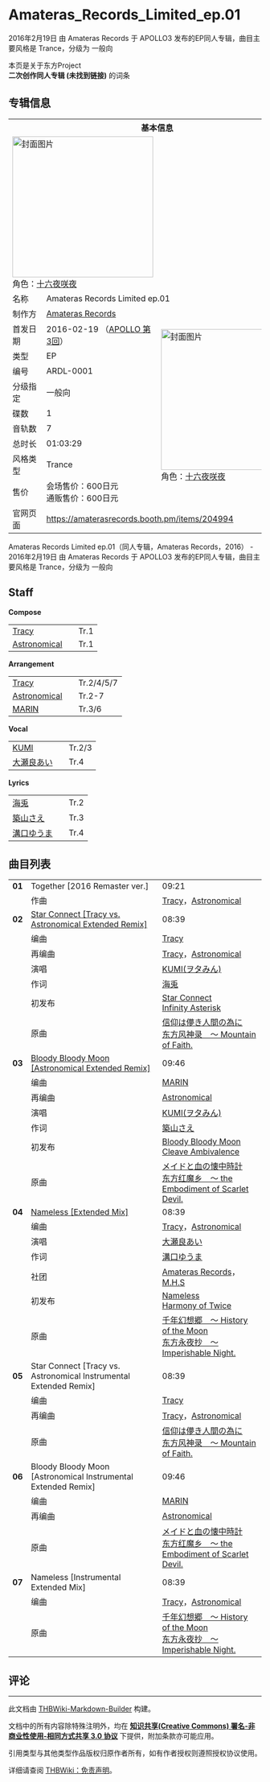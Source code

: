 # Amateras_Records_Limited_ep.01

<!-- source html: G:\repos\THBWiki-Markdown-Builder\THBWikiMarkdown\Temp\main\6\69\ns0%3AAmateras_Records_Limited_ep%2E01.html -->

2016年2月19日 由 Amateras Records 于 APOLLO3 发布的EP同人专辑，曲目主要风格是 Trance，分级为 一般向

本页是关于东方Project  
 **二次创作同人专辑 (未找到链接)** 的词条

## 专辑信息

<table><tbody><tr><th colspan="3">基本信息</th></tr><tr><td class="cover-artwork-mobile" colspan="2"><a href="./文件-Amateras_Records_Limited_ep.01封面.jpg.md" class="image" title="封面图片"><img alt="封面图片" src="https://upload.thwiki.cc/thumb/c/c6/Amateras_Records_Limited_ep.01%E5%B0%81%E9%9D%A2.jpg/280px-Amateras_Records_Limited_ep.01%E5%B0%81%E9%9D%A2.jpg" decoding="async" loading="lazy" width="280" height="280" srcset="https://upload.thwiki.cc/thumb/c/c6/Amateras_Records_Limited_ep.01%E5%B0%81%E9%9D%A2.jpg/420px-Amateras_Records_Limited_ep.01%E5%B0%81%E9%9D%A2.jpg 1.5x, https://upload.thwiki.cc/thumb/c/c6/Amateras_Records_Limited_ep.01%E5%B0%81%E9%9D%A2.jpg/560px-Amateras_Records_Limited_ep.01%E5%B0%81%E9%9D%A2.jpg 2x" data-file-width="620" data-file-height="620"></a><div class="cover-char">角色：<a href="/%E5%8D%81%E5%85%AD%E5%A4%9C%E5%92%B2%E5%A4%9C" title="十六夜咲夜">十六夜咲夜</a></div></td>
</tr><tr><td class="label">名称</td><td colspan="2"> Amateras Records Limited ep.01 </td></tr><tr><td class="label">制作方</td><td><a href="./Amateras_Records.md" title="Amateras Records">Amateras Records</a></td><td class="cover-artwork" rowspan="10" style="min-width:280px;"><a href="./文件-Amateras_Records_Limited_ep.01封面.jpg.md" class="image" title="封面图片"><img alt="封面图片" src="https://upload.thwiki.cc/thumb/c/c6/Amateras_Records_Limited_ep.01%E5%B0%81%E9%9D%A2.jpg/280px-Amateras_Records_Limited_ep.01%E5%B0%81%E9%9D%A2.jpg" decoding="async" loading="lazy" width="280" height="280" srcset="https://upload.thwiki.cc/thumb/c/c6/Amateras_Records_Limited_ep.01%E5%B0%81%E9%9D%A2.jpg/420px-Amateras_Records_Limited_ep.01%E5%B0%81%E9%9D%A2.jpg 1.5x, https://upload.thwiki.cc/thumb/c/c6/Amateras_Records_Limited_ep.01%E5%B0%81%E9%9D%A2.jpg/560px-Amateras_Records_Limited_ep.01%E5%B0%81%E9%9D%A2.jpg 2x" data-file-width="620" data-file-height="620"></a><div class="cover-char">角色：<a href="/%E5%8D%81%E5%85%AD%E5%A4%9C%E5%92%B2%E5%A4%9C" title="十六夜咲夜">十六夜咲夜</a></div></td>
</tr><tr><td class="label">首发日期</td><td>2016-02-19&#160;（<a href="/展会作品列表?e=APOLLO%233">APOLLO 第3回</a>）</td></tr><tr><td class="label">类型</td><td>EP</td></tr><tr><td class="label">编号</td><td>ARDL-0001</td></tr><tr><td class="label">分级指定</td><td>一般向</td></tr><tr><td class="label">碟数</td><td>1</td></tr><tr><td class="label">音轨数</td><td>7</td></tr><tr><td class="label">总时长</td><td>01:03:29</td></tr><tr><td class="label">风格类型</td><td>Trance</td></tr><tr><td class="label">售价</td><td>会场售价：600日元<br>通贩售价：600日元</td></tr>
<tr><td class="label">官网页面</td><td colspan="2"><a rel="nofollow" class="external free" href="https://amaterasrecords.booth.pm/items/204994">https://amaterasrecords.booth.pm/items/204994</a></td></tr></tbody></table>

Amateras Records Limited ep.01（同人专辑，Amateras Records，2016） - 2016年2月19日 由 Amateras Records 于 APOLLO3 发布的EP同人专辑，曲目主要风格是 Trance，分级为 一般向

## Staff
  
 **Compose**   

<table><tbody><tr><td><a href="./Tracy.md" title="Tracy">Tracy</a></td><td></td><td>Tr.1</td></tr><tr><td><a href="/index.php?title=Astronomical&amp;action=edit&amp;redlink=1" class="new" title="Astronomical（页面不存在）">Astronomical</a></td><td></td><td>Tr.1</td></tr></tbody></table>

  
 **Arrangement**   

<table><tbody><tr><td><a href="./Tracy.md" title="Tracy">Tracy</a></td><td></td><td>Tr.2/4/5/7</td></tr><tr><td><a href="/index.php?title=Astronomical&amp;action=edit&amp;redlink=1" class="new" title="Astronomical（页面不存在）">Astronomical</a></td><td></td><td>Tr.2-7</td></tr><tr><td><a href="./MARIN.md" title="MARIN">MARIN</a></td><td></td><td>Tr.3/6</td></tr></tbody></table>

  
 **Vocal**   

<table><tbody><tr><td><a href="./KUMI.md" title="KUMI">KUMI</a></td><td></td><td>Tr.2/3</td></tr><tr><td><a href="./大瀬良あい.md" title="大瀬良あい">大瀬良あい</a></td><td></td><td>Tr.4</td></tr></tbody></table>

  
 **Lyrics**   

<table><tbody><tr><td><a href="./海兎.md" title="海兎">海兎</a></td><td></td><td>Tr.2</td></tr><tr><td><a href="./築山さえ.md" title="築山さえ">築山さえ</a></td><td></td><td>Tr.3</td></tr><tr><td><a href="./溝口ゆうま.md" title="溝口ゆうま">溝口ゆうま</a></td><td></td><td>Tr.4</td></tr></tbody></table>



## 曲目列表

<table><tbody><tr><td id="1" class="infoYL"><b>01</b></td><td id="Together_&#91;2016_Remaster_ver.&#93;" colspan="2" class="title">Together &#91;2016 Remaster ver.&#93;<span class="thcsearchlinks"><a rel="nofollow" class="external text" href="https://cd.thwiki.cc?arrange=Tracy，Astronomical&amp;fromwiki=Amateras_Records_Limited_ep.01"><span title="搜索相似同人曲"></span></a></span></td><td class="time">09:21</td></tr><tr><td class="left"></td><td class="label">作曲</td><td class="text" colspan="2"><a href="./Tracy.md" title="Tracy">Tracy</a>，<a href="/index.php?title=Astronomical&amp;action=edit&amp;redlink=1" class="new" title="Astronomical（页面不存在）">Astronomical</a><span class="thcsearchlinks"><a rel="nofollow" class="external text" href="https://cd.thwiki.cc?arrange=，Tracy，Astronomical&amp;fromwiki=Amateras_Records_Limited_ep.01"><span></span></a></span></td></tr>
<tr><td id="2" class="infoO"><b>02</b></td><td id="Star_Connect_&#91;Tracy_vs._Astronomical_Extended_Remix&#93;" colspan="2" class="title"><a href="./歌词-Star_Connect.md" title="歌词:Star Connect">Star Connect &#91;Tracy vs. Astronomical Extended Remix&#93;</a><span class="thcsearchlinks"><a rel="nofollow" class="external text" href="https://cd.thwiki.cc?arrange=Tracy，Tracy，Astronomical&amp;vocal=KUMI(ヲタみん)&amp;lyric=海兎，&amp;ogmusic=信仰は儚き人間の為に&amp;fromwiki=Amateras_Records_Limited_ep.01"><span title="搜索相似同人曲"></span></a></span></td><td class="time">08:39</td></tr><tr><td class="left"></td><td class="label">编曲</td><td class="text" colspan="2"><a href="./Tracy.md" title="Tracy">Tracy</a><span class="thcsearchlinks"><a rel="nofollow" class="external text" href="https://cd.thwiki.cc?arrange=，Tracy，&amp;fromwiki=Amateras_Records_Limited_ep.01"><span></span></a></span></td></tr><tr><td class="left"></td><td class="label">再编曲</td><td class="text" colspan="2"><a href="./Tracy.md" title="Tracy">Tracy</a>，<a href="/index.php?title=Astronomical&amp;action=edit&amp;redlink=1" class="new" title="Astronomical（页面不存在）">Astronomical</a><span class="thcsearchlinks"><a rel="nofollow" class="external text" href="https://cd.thwiki.cc?arrange=Tracy，Astronomical&amp;fromwiki=Amateras_Records_Limited_ep.01"><span></span></a></span></td></tr><tr><td class="left"></td><td class="label">演唱</td><td class="text" colspan="2"><a href="./KUMI(ヲタみん).md" class="mw-redirect" title="KUMI(ヲタみん)">KUMI(ヲタみん)</a><span class="thcsearchlinks"><a rel="nofollow" class="external text" href="https://cd.thwiki.cc?vocal=KUMI(ヲタみん)，&amp;fromwiki=Amateras_Records_Limited_ep.01"><span></span></a></span></td></tr><tr><td class="left"></td><td class="label">作词</td><td class="text" colspan="2"><a href="./海兎.md" title="海兎">海兎</a><span class="thcsearchlinks"><a rel="nofollow" class="external text" href="https://cd.thwiki.cc?lyric=海兎，&amp;fromwiki=Amateras_Records_Limited_ep.01"><span></span></a></span></td></tr><tr><td class="left"></td><td class="label">初发布</td><td class="text" colspan="2"><a href="/Infinity_Asterisk#3" title="Infinity Asterisk">Star Connect</a><div class="source"><a href="./Infinity_Asterisk.md" title="Infinity Asterisk">Infinity Asterisk</a></div></td></tr><tr><td class="left"></td><td class="label">原曲</td><td class="text" colspan="2"><span class="thcsearchlinks"><a rel="nofollow" class="external text" href="https://cd.thwiki.cc?ogmusic=信仰は儚き人間の為に&amp;fromwiki=Amateras_Records_Limited_ep.01"><span></span></a></span><div class="ogmusic"><a href="./信仰は儚き人間の為に.md" class="mw-redirect" title="信仰は儚き人間の為に">信仰は儚き人間の為に</a></div><div class="source"><a href="./东方风神录_～_Mountain_of_Faith..md" class="mw-redirect" title="东方风神录 ～ Mountain of Faith.">东方风神录　～ Mountain of Faith.</a></div></td></tr>
<tr><td id="3" class="infoO"><b>03</b></td><td id="Bloody_Bloody_Moon_&#91;Astronomical_Extended_Remix&#93;" colspan="2" class="title"><a href="./歌词-Bloody_Bloody_Moon.md" title="歌词:Bloody Bloody Moon">Bloody Bloody Moon &#91;Astronomical Extended Remix&#93;</a><span class="thcsearchlinks"><a rel="nofollow" class="external text" href="https://cd.thwiki.cc?arrange=MARIN，Astronomical&amp;vocal=KUMI(ヲタみん)&amp;lyric=築山さえ，&amp;ogmusic=メイドと血の懐中時計&amp;fromwiki=Amateras_Records_Limited_ep.01"><span title="搜索相似同人曲"></span></a></span></td><td class="time">09:46</td></tr><tr><td class="left"></td><td class="label">编曲</td><td class="text" colspan="2"><a href="./MARIN.md" title="MARIN">MARIN</a><span class="thcsearchlinks"><a rel="nofollow" class="external text" href="https://cd.thwiki.cc?arrange=，MARIN，&amp;fromwiki=Amateras_Records_Limited_ep.01"><span></span></a></span></td></tr><tr><td class="left"></td><td class="label">再编曲</td><td class="text" colspan="2"><a href="/index.php?title=Astronomical&amp;action=edit&amp;redlink=1" class="new" title="Astronomical（页面不存在）">Astronomical</a><span class="thcsearchlinks"><a rel="nofollow" class="external text" href="https://cd.thwiki.cc?arrange=Astronomical&amp;fromwiki=Amateras_Records_Limited_ep.01"><span></span></a></span></td></tr><tr><td class="left"></td><td class="label">演唱</td><td class="text" colspan="2"><a href="./KUMI(ヲタみん).md" class="mw-redirect" title="KUMI(ヲタみん)">KUMI(ヲタみん)</a><span class="thcsearchlinks"><a rel="nofollow" class="external text" href="https://cd.thwiki.cc?vocal=KUMI(ヲタみん)，&amp;fromwiki=Amateras_Records_Limited_ep.01"><span></span></a></span></td></tr><tr><td class="left"></td><td class="label">作词</td><td class="text" colspan="2"><a href="./築山さえ.md" title="築山さえ">築山さえ</a><span class="thcsearchlinks"><a rel="nofollow" class="external text" href="https://cd.thwiki.cc?lyric=築山さえ，&amp;fromwiki=Amateras_Records_Limited_ep.01"><span></span></a></span></td></tr><tr><td class="left"></td><td class="label">初发布</td><td class="text" colspan="2"><a href="/Cleave_Ambivalence#8" title="Cleave Ambivalence">Bloody Bloody Moon</a><div class="source"><a href="./Cleave_Ambivalence.md" title="Cleave Ambivalence">Cleave Ambivalence</a></div></td></tr><tr><td class="left"></td><td class="label">原曲</td><td class="text" colspan="2"><span class="thcsearchlinks"><a rel="nofollow" class="external text" href="https://cd.thwiki.cc?ogmusic=メイドと血の懐中時計&amp;fromwiki=Amateras_Records_Limited_ep.01"><span></span></a></span><div class="ogmusic"><a href="./メイドと血の懐中時計.md" class="mw-redirect" title="メイドと血の懐中時計">メイドと血の懐中時計</a></div><div class="source"><a href="./东方红魔乡_～_the_Embodiment_of_Scarlet_Devil..md" class="mw-redirect" title="东方红魔乡 ～ the Embodiment of Scarlet Devil.">东方红魔乡　～ the Embodiment of Scarlet Devil.</a></div></td></tr>
<tr><td id="4" class="infoRD"><b>04</b></td><td id="Nameless_&#91;Extended_Mix&#93;" colspan="2" class="title"><span class="new" title="（歌词页面不存在）"><a href="/index.php?title=%E6%AD%8C%E8%AF%8D:Nameless&amp;boilerplate=模板:页面模板/曲目歌词&amp;action=edit">Nameless &#91;Extended Mix&#93;</a></span><span class="thcsearchlinks"><a rel="nofollow" class="external text" href="https://cd.thwiki.cc?arrange=Tracy，Astronomical&amp;vocal=大瀬良あい&amp;lyric=溝口ゆうま，&amp;ogmusic=千年幻想郷　～ History of the Moon&amp;fromwiki=Amateras_Records_Limited_ep.01"><span title="搜索相似同人曲"></span></a></span></td><td class="time">08:39</td></tr><tr><td class="left"></td><td class="label">编曲</td><td class="text" colspan="2"><a href="./Tracy.md" title="Tracy">Tracy</a>，<a href="/index.php?title=Astronomical&amp;action=edit&amp;redlink=1" class="new" title="Astronomical（页面不存在）">Astronomical</a><span class="thcsearchlinks"><a rel="nofollow" class="external text" href="https://cd.thwiki.cc?arrange=，Tracy，Astronomical&amp;fromwiki=Amateras_Records_Limited_ep.01"><span></span></a></span></td></tr><tr><td class="left"></td><td class="label">演唱</td><td class="text" colspan="2"><a href="./大瀬良あい.md" title="大瀬良あい">大瀬良あい</a><span class="thcsearchlinks"><a rel="nofollow" class="external text" href="https://cd.thwiki.cc?vocal=大瀬良あい，&amp;fromwiki=Amateras_Records_Limited_ep.01"><span></span></a></span></td></tr><tr><td class="left"></td><td class="label">作词</td><td class="text" colspan="2"><a href="./溝口ゆうま.md" title="溝口ゆうま">溝口ゆうま</a><span class="thcsearchlinks"><a rel="nofollow" class="external text" href="https://cd.thwiki.cc?lyric=溝口ゆうま，&amp;fromwiki=Amateras_Records_Limited_ep.01"><span></span></a></span></td></tr><tr><td class="left"></td><td class="label">社团</td><td class="text" colspan="2"><a href="./Amateras_Records.md" title="Amateras Records">Amateras Records</a>，<a href="./M.H.S.md" title="M.H.S">M.H.S</a></td></tr><tr><td class="left"></td><td class="label">初发布</td><td class="text" colspan="2"><a href="/Harmony_of_Twice#4" title="Harmony of Twice">Nameless</a><div class="source"><a href="./Harmony_of_Twice.md" title="Harmony of Twice">Harmony of Twice</a></div></td></tr><tr><td class="left"></td><td class="label">原曲</td><td class="text" colspan="2"><span class="thcsearchlinks"><a rel="nofollow" class="external text" href="https://cd.thwiki.cc?ogmusic=千年幻想郷　～ History of the Moon&amp;fromwiki=Amateras_Records_Limited_ep.01"><span></span></a></span><div class="ogmusic"><a href="./千年幻想郷_～_History_of_the_Moon.md" class="mw-redirect" title="千年幻想郷 ～ History of the Moon">千年幻想郷　～ History of the Moon</a></div><div class="source"><a href="./东方永夜抄_～_Imperishable_Night..md" class="mw-redirect" title="东方永夜抄 ～ Imperishable Night.">东方永夜抄　～ Imperishable Night.</a></div></td></tr>
<tr><td id="5" class="infoO"><b>05</b></td><td id="Star_Connect_&#91;Tracy_vs._Astronomical_Instrumental_Extended_Remix&#93;" colspan="2" class="title">Star Connect &#91;Tracy vs. Astronomical Instrumental Extended Remix&#93;<span class="thcsearchlinks"><a rel="nofollow" class="external text" href="https://cd.thwiki.cc?arrange=Tracy，Tracy，Astronomical&amp;ogmusic=信仰は儚き人間の為に&amp;fromwiki=Amateras_Records_Limited_ep.01"><span title="搜索相似同人曲"></span></a></span></td><td class="time">08:39</td></tr><tr><td class="left"></td><td class="label">编曲</td><td class="text" colspan="2"><a href="./Tracy.md" title="Tracy">Tracy</a><span class="thcsearchlinks"><a rel="nofollow" class="external text" href="https://cd.thwiki.cc?arrange=，Tracy，&amp;fromwiki=Amateras_Records_Limited_ep.01"><span></span></a></span></td></tr><tr><td class="left"></td><td class="label">再编曲</td><td class="text" colspan="2"><a href="./Tracy.md" title="Tracy">Tracy</a>，<a href="/index.php?title=Astronomical&amp;action=edit&amp;redlink=1" class="new" title="Astronomical（页面不存在）">Astronomical</a><span class="thcsearchlinks"><a rel="nofollow" class="external text" href="https://cd.thwiki.cc?arrange=Tracy，Astronomical&amp;fromwiki=Amateras_Records_Limited_ep.01"><span></span></a></span></td></tr><tr><td class="left"></td><td class="label">原曲</td><td class="text" colspan="2"><span class="thcsearchlinks"><a rel="nofollow" class="external text" href="https://cd.thwiki.cc?ogmusic=信仰は儚き人間の為に&amp;fromwiki=Amateras_Records_Limited_ep.01"><span></span></a></span><div class="ogmusic"><a href="./信仰は儚き人間の為に.md" class="mw-redirect" title="信仰は儚き人間の為に">信仰は儚き人間の為に</a></div><div class="source"><a href="./东方风神录_～_Mountain_of_Faith..md" class="mw-redirect" title="东方风神录 ～ Mountain of Faith.">东方风神录　～ Mountain of Faith.</a></div></td></tr>
<tr><td id="6" class="infoO"><b>06</b></td><td id="Bloody_Bloody_Moon_&#91;Astronomical_Instrumental_Extended_Remix&#93;" colspan="2" class="title">Bloody Bloody Moon &#91;Astronomical Instrumental Extended Remix&#93;<span class="thcsearchlinks"><a rel="nofollow" class="external text" href="https://cd.thwiki.cc?arrange=MARIN，Astronomical&amp;ogmusic=メイドと血の懐中時計&amp;fromwiki=Amateras_Records_Limited_ep.01"><span title="搜索相似同人曲"></span></a></span></td><td class="time">09:46</td></tr><tr><td class="left"></td><td class="label">编曲</td><td class="text" colspan="2"><a href="./MARIN.md" title="MARIN">MARIN</a><span class="thcsearchlinks"><a rel="nofollow" class="external text" href="https://cd.thwiki.cc?arrange=，MARIN，&amp;fromwiki=Amateras_Records_Limited_ep.01"><span></span></a></span></td></tr><tr><td class="left"></td><td class="label">再编曲</td><td class="text" colspan="2"><a href="/index.php?title=Astronomical&amp;action=edit&amp;redlink=1" class="new" title="Astronomical（页面不存在）">Astronomical</a><span class="thcsearchlinks"><a rel="nofollow" class="external text" href="https://cd.thwiki.cc?arrange=Astronomical&amp;fromwiki=Amateras_Records_Limited_ep.01"><span></span></a></span></td></tr><tr><td class="left"></td><td class="label">原曲</td><td class="text" colspan="2"><span class="thcsearchlinks"><a rel="nofollow" class="external text" href="https://cd.thwiki.cc?ogmusic=メイドと血の懐中時計&amp;fromwiki=Amateras_Records_Limited_ep.01"><span></span></a></span><div class="ogmusic"><a href="./メイドと血の懐中時計.md" class="mw-redirect" title="メイドと血の懐中時計">メイドと血の懐中時計</a></div><div class="source"><a href="./东方红魔乡_～_the_Embodiment_of_Scarlet_Devil..md" class="mw-redirect" title="东方红魔乡 ～ the Embodiment of Scarlet Devil.">东方红魔乡　～ the Embodiment of Scarlet Devil.</a></div></td></tr>
<tr><td id="7" class="infoYD"><b>07</b></td><td id="Nameless_&#91;Instrumental_Extended_Mix&#93;" colspan="2" class="title">Nameless &#91;Instrumental Extended Mix&#93;<span class="thcsearchlinks"><a rel="nofollow" class="external text" href="https://cd.thwiki.cc?arrange=Tracy，Astronomical&amp;ogmusic=千年幻想郷　～ History of the Moon&amp;fromwiki=Amateras_Records_Limited_ep.01"><span title="搜索相似同人曲"></span></a></span></td><td class="time">08:39</td></tr><tr><td class="left"></td><td class="label">编曲</td><td class="text" colspan="2"><a href="./Tracy.md" title="Tracy">Tracy</a>，<a href="/index.php?title=Astronomical&amp;action=edit&amp;redlink=1" class="new" title="Astronomical（页面不存在）">Astronomical</a><span class="thcsearchlinks"><a rel="nofollow" class="external text" href="https://cd.thwiki.cc?arrange=，Tracy，Astronomical&amp;fromwiki=Amateras_Records_Limited_ep.01"><span></span></a></span></td></tr><tr><td class="left"></td><td class="label">原曲</td><td class="text" colspan="2"><span class="thcsearchlinks"><a rel="nofollow" class="external text" href="https://cd.thwiki.cc?ogmusic=千年幻想郷　～ History of the Moon&amp;fromwiki=Amateras_Records_Limited_ep.01"><span></span></a></span><div class="ogmusic"><a href="./千年幻想郷_～_History_of_the_Moon.md" class="mw-redirect" title="千年幻想郷 ～ History of the Moon">千年幻想郷　～ History of the Moon</a></div><div class="source"><a href="./东方永夜抄_～_Imperishable_Night..md" class="mw-redirect" title="东方永夜抄 ～ Imperishable Night.">东方永夜抄　～ Imperishable Night.</a></div></td></tr></tbody></table>



## 评论




---

此文档由 [THBWiki-Markdown-Builder](https://github.com/Delsin-Yu/THBWiki-Markdown-Builder) 构建。

文档中的所有内容除特殊注明外，均在 [**知识共享(Creative Commons) 署名-非商业性使用-相同方式共享 3.0 协议**](https://creativecommons.org/licenses/by-sa/3.0/deed.zh-hans) 下提供，附加条款亦可能应用。

引用类型与其他类型作品版权归原作者所有，如有作者授权则遵照授权协议使用。

详细请查阅 [THBWiki：免责声明](https://thbwiki.cc/THBWiki:%E5%85%8D%E8%B4%A3%E5%A3%B0%E6%98%8E)。

